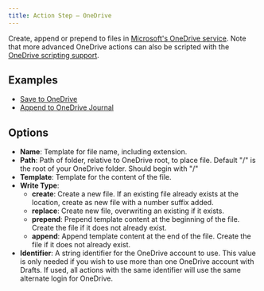 ```yaml
---
title: Action Step – OneDrive
---
```


Create, append or prepend to files in [Microsoft's OneDrive service](http://onedrive.live.com). Note that more advanced OneDrive actions can also be scripted with the [OneDrive scripting support](https://github.com/agiletortoise/drafts-documentation/wiki/OneDrive).

## Examples

- [Save to OneDrive](http://drafts5-actions.agiletortoise.com/a/1D2)
- [Append to OneDrive Journal](http://drafts5-actions.agiletortoise.com/a/1D3)

## Options

- **Name**: Template for file name, including extension.
- **Path**: Path of folder, relative to OneDrive root, to place file. Default "/" is the root of your OneDrive folder. Should begin with "/"
- **Template**: Template for the content of the file.
- **Write Type**:
  - **create**: Create a new file. If an existing file already exists at the location, create as new file with a number suffix added.
  - **replace**: Create new file, overwriting an existing if it exists.
  - **prepend**: Prepend template content at the beginning of the file. Create the file if it does not already exist.
  - **append**: Append template content at the end of the file. Create the file if it does not already exist.
- **Identifier**: A string identifier for the OneDrive account to use. This value is only needed if you wish to use more than one OneDrive account with Drafts. If used, all actions with the same identifier will use the same alternate login for OneDrive.
